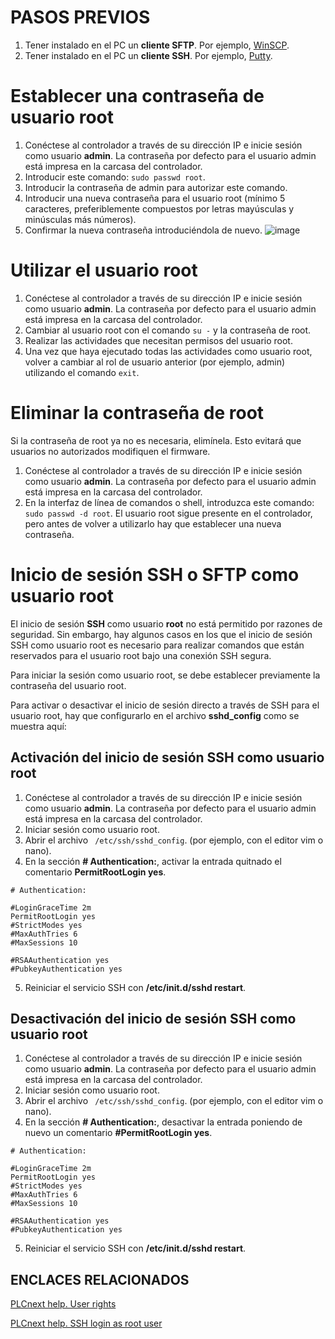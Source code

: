 # PASOS PREVIOS
1. Tener instalado en el PC un __cliente SFTP__. Por ejemplo, [WinSCP](https://winscp.net/eng/download.php).
2. Tener instalado en el PC un __cliente SSH__. Por ejemplo, [Putty](https://www.chiark.greenend.org.uk/~sgtatham/putty/latest.html).

# Establecer una contraseña de usuario root
1. Conéctese al controlador a través de su dirección IP e inicie sesión como usuario __admin__. La contraseña por defecto para el usuario admin está impresa en la carcasa del controlador.
2. Introducir este comando: ```sudo passwd root```.
3. Introducir la contraseña de admin para autorizar este comando.
4. Introducir una nueva contraseña para el usuario root (mínimo 5 caracteres, preferiblemente compuestos por letras mayúsculas y minúsculas más números).
5. Confirmar la nueva contraseña introduciéndola de nuevo.
![image](https://user-images.githubusercontent.com/46561573/155708183-e24c24a3-8b50-4a9b-bd1a-3bc3b22e96fa.png)

# Utilizar el usuario root
1. Conéctese al controlador a través de su dirección IP e inicie sesión como usuario __admin__. La contraseña por defecto para el usuario admin está impresa en la carcasa del controlador.
2. Cambiar al usuario root con el comando ```su -``` y la contraseña de root.
3. Realizar las actividades que necesitan permisos del usuario root.
4. Una vez que haya ejecutado todas las actividades como usuario root, volver a cambiar al rol de usuario anterior (por ejemplo, admin) utilizando el comando ```exit```.

# Eliminar la contraseña de root
Si la contraseña de root ya no es necesaria, elimínela. Esto evitará que usuarios no autorizados modifiquen el firmware.
1. Conéctese al controlador a través de su dirección IP e inicie sesión como usuario __admin__. La contraseña por defecto para el usuario admin está impresa en la carcasa del controlador.
2. En la interfaz de línea de comandos o shell, introduzca este comando: ```sudo passwd -d root```.
El usuario root sigue presente en el controlador, pero antes de volver a utilizarlo hay que establecer una nueva contraseña.

# Inicio de sesión SSH o SFTP como usuario root
El inicio de sesión __SSH__ como usuario __root__ no está permitido por razones de seguridad. Sin embargo, hay algunos casos en los que el inicio de sesión SSH como usuario root es necesario para realizar comandos que están reservados para el usuario root bajo una conexión SSH segura.

Para iniciar la sesión como usuario root, se debe establecer previamente la contraseña del usuario root.

Para activar o desactivar el inicio de sesión directo a través de SSH para el usuario root, hay que configurarlo en el archivo __sshd_config__ como se muestra aquí:

## Activación del inicio de sesión SSH como usuario root
1. Conéctese al controlador a través de su dirección IP e inicie sesión como usuario __admin__. La contraseña por defecto para el usuario admin está impresa en la carcasa del controlador.
2. Iniciar sesión como usuario root.
3. Abrir el archivo ``` /etc/ssh/sshd_config```. (por ejemplo, con el editor vim o nano).
4. En la sección __# Authentication:__, activar la entrada quitnado el comentario __PermitRootLogin yes__.
```
# Authentication:

#LoginGraceTime 2m
PermitRootLogin yes
#StrictModes yes
#MaxAuthTries 6
#MaxSessions 10

#RSAAuthentication yes
#PubkeyAuthentication yes
```
5. Reiniciar el servicio SSH con __/etc/init.d/sshd restart__.


## Desactivación del inicio de sesión SSH como usuario root
1. Conéctese al controlador a través de su dirección IP e inicie sesión como usuario __admin__. La contraseña por defecto para el usuario admin está impresa en la carcasa del controlador.
2. Iniciar sesión como usuario root.
3. Abrir el archivo ``` /etc/ssh/sshd_config```. (por ejemplo, con el editor vim o nano).
4. En la sección __# Authentication:__, desactivar la entrada poniendo de nuevo un comentario __#PermitRootLogin yes__.
 ```
# Authentication:

#LoginGraceTime 2m
PermitRootLogin yes
#StrictModes yes
#MaxAuthTries 6
#MaxSessions 10

#RSAAuthentication yes
#PubkeyAuthentication yes
```
5. Reiniciar el servicio SSH con __/etc/init.d/sshd restart__.


## ENCLACES RELACIONADOS
[PLCnext help. User rights](https://www.plcnext.help/te/Operating_System/Root_rights.htm#Setting_a_root_user_password)

[PLCnext help. SSH login as root user](https://www.plcnext.help/te/Operating_System/SSH_login_as_root_user.htm)
